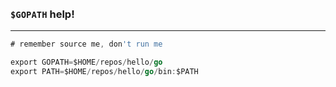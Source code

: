 <br>
<br>

### `$GOPATH` help!
-------------------
```go
# remember source me, don't run me

export GOPATH=$HOME/repos/hello/go
export PATH=$HOME/repos/hello/go/bin:$PATH
```

